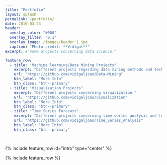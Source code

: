 ```yaml
---
title: "Portfolio"
layout: splash
permalink: /portfolio/
date: 2019-03-23
header:
  overlay_color: "#000"
  overlay_filter: "0.1"
  overlay_image: /images/header_1.jpg
  caption: "Photo credit: **Vidigal**"
excerpt: #"Some projects concerning data science."

feature_row:
  - title: "Machine learning/Data Mining Projects"
    excerpt: "Different projects regarding data mining methods and techniques." 
    url: "https://github.com/vidigaljoao/Data-Mining"
    btn_label: "More Info"
    btn_class: "btn--primary"
  - title: "Visualization Projects"
    excerpt: "Different projects concerning visualization."
    url: "https://github.com/vidigaljoao/visualization"
    btn_label: "More Info"
    btn_class: "btn--primary"
  - title: "Time Series Forecast"
    excerpt: "Different projects concerning time series analysis and forecast."
    url: "https://github.com/vidigaljoao/Time_Series_Analysis"
    btn_label: "More Info"
    btn_class: "btn--primary"

---
```


{% include feature_row id="intro" type="center" %}

{% include feature_row %}

